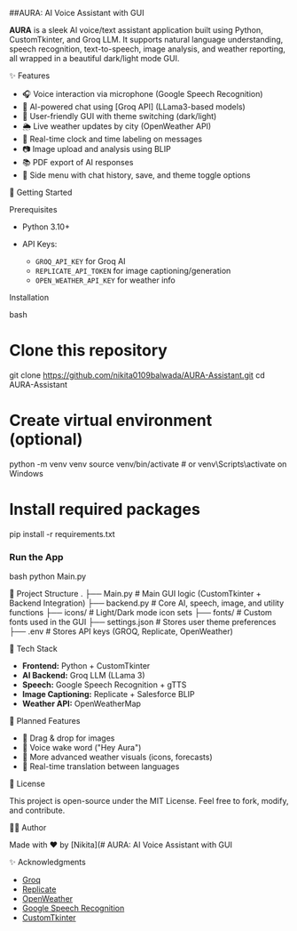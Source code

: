 ##AURA: AI Voice Assistant with GUI

**AURA** is a sleek AI voice/text assistant application built using Python, CustomTkinter, and Groq LLM. It supports natural language understanding, speech recognition, text-to-speech, image analysis, and weather reporting, all wrapped in a beautiful dark/light mode GUI.

✨ Features

* 🎧 Voice interaction via microphone (Google Speech Recognition)
* 🌟 AI-powered chat using \[Groq API] (LLama3-based models)
* 👤 User-friendly GUI with theme switching (dark/light)
* 🌦️ Live weather updates by city (OpenWeather API)
* 📅 Real-time clock and time labeling on messages
* 📷 Image upload and analysis using BLIP
* 📚 PDF export of AI responses
* 📃 Side menu with chat history, save, and theme toggle options



🚀 Getting Started

Prerequisites

* Python 3.10+
* API Keys:

  * `GROQ_API_KEY` for Groq AI
  * `REPLICATE_API_TOKEN` for image captioning/generation
  * `OPEN_WEATHER_API_KEY` for weather info

Installation

bash
# Clone this repository
git clone https://github.com/nikita0109balwada/AURA-Assistant.git
cd AURA-Assistant

# Create virtual environment (optional)
python -m venv venv
source venv/bin/activate  # or venv\Scripts\activate on Windows

# Install required packages
pip install -r requirements.txt


### Run the App

bash
python Main.py



📂 Project Structure
.
├── Main.py              # Main GUI logic (CustomTkinter + Backend Integration)
├── backend.py           # Core AI, speech, image, and utility functions
├── icons/               # Light/Dark mode icon sets
├── fonts/               # Custom fonts used in the GUI
├── settings.json        # Stores user theme preferences
├── .env                 # Stores API keys (GROQ, Replicate, OpenWeather)




🔧 Tech Stack

* **Frontend:** Python + CustomTkinter
* **AI Backend:** Groq LLM (LLama 3)
* **Speech:** Google Speech Recognition + gTTS
* **Image Captioning:** Replicate + Salesforce BLIP
* **Weather API:** OpenWeatherMap


🚀 Planned Features

* 🔹 Drag & drop for images
* 🔹 Voice wake word ("Hey Aura")
* 🔹 More advanced weather visuals (icons, forecasts)
* 🔹 Real-time translation between languages



💼 License

This project is open-source under the MIT License. Feel free to fork, modify, and contribute.



👨‍💻 Author

Made with ❤️ by [Nikita](# AURA: AI Voice Assistant with GUI





✨ Acknowledgments

* [Groq](https://groq.com/)
* [Replicate](https://replicate.com/)
* [OpenWeather](https://openweathermap.org/)
* [Google Speech Recognition](https://pypi.org/project/SpeechRecognition/)
* [CustomTkinter](https://github.com/TomSchimansky/CustomTkinter)
